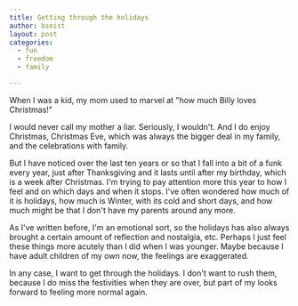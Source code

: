 ```yaml
---
title: Getting through the holidays
author: bsoist
layout: post
categories:
  - fun
  - freedom
  - family

---
```


When I was a kid, my mom used to marvel at "how much Billy loves Christmas!"

I would never call my mother a liar. Seriously, I wouldn't. And I do enjoy Christmas, Christmas Eve, which was always the bigger deal in my family, and the celebrations with family.

But I have noticed over the last ten years or so that I fall into a bit of a funk every year, just after Thanksgiving and it lasts until after my birthday, which is a week after Christmas. I'm trying to pay attention more this year to how I feel and on which days and when it stops. I've often wondered how much of it is holidays, how much is Winter, with its cold and short days, and how much might be that I don't have my parents around any more. 

As I've written before, I'm an emotional sort, so the holidays has also always brought a certain amount of reflection and nostalgia, etc. Perhaps I just feel these things more acutely than I did when I was younger. Maybe because I have adult children of my own now, the feelings are exaggerated. 

In any case, I want to get through the holidays. I don't want to rush them, because I do miss the festivities when they are over, but part of my looks forward to feeling more normal again.